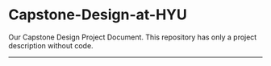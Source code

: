 # Capstone-Design-at-HYU
Our Capstone Design Project Document. This repository has only a project description without code.

---
